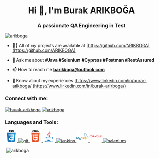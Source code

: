 <h1 align="center">Hi 👋, I'm Burak ARIKBOĞA</h1>
<h3 align="center">A passionate QA Engineering in Test</h3>

<p align="left"> <img src="https://komarev.com/ghpvc/?username=arikboga&label=Profile%20views&color=0e75b6&style=flat" alt="arikboga" /> </p>

- 👨‍💻 All of my projects are available at [https://github.com/ARIKBOGA](https://github.com/ARIKBOGA)

- 💬 Ask me about **#Java #Selenium** **#Cypress #Postman #RestAssured**

- 📫 How to reach me **barikboga@outlook.com**

- 📄 Know about my experiences [https://www.linkedin.com/in/burak-arikboga/](https://www.linkedin.com/in/burak-arikboga/)

<h3 align="left">Connect with me:</h3>
<p align="left">
<a href="https://linkedin.com/in/burak-arikboga" target="blank"><img align="center" src="https://raw.githubusercontent.com/rahuldkjain/github-profile-readme-generator/master/src/images/icons/Social/linked-in-alt.svg" alt="burak-arikboga" height="30" width="40" /></a>
<a href="https://www.hackerrank.com/arikboga" target="blank"><img align="center" src="https://raw.githubusercontent.com/rahuldkjain/github-profile-readme-generator/master/src/images/icons/Social/hackerrank.svg" alt="arikboga" height="30" width="40" /></a>
</p>

<h3 align="left">Languages and Tools:</h3>
<p align="left"> <a href="https://www.w3schools.com/css/" target="_blank" rel="noreferrer"> <img src="https://raw.githubusercontent.com/devicons/devicon/master/icons/css3/css3-original-wordmark.svg" alt="css3" width="40" height="40"/> </a> <a href="https://git-scm.com/" target="_blank" rel="noreferrer"> <img src="https://www.vectorlogo.zone/logos/git-scm/git-scm-icon.svg" alt="git" width="40" height="40"/> </a> <a href="https://www.w3.org/html/" target="_blank" rel="noreferrer"> <img src="https://raw.githubusercontent.com/devicons/devicon/master/icons/html5/html5-original-wordmark.svg" alt="html5" width="40" height="40"/> </a> <a href="https://www.java.com" target="_blank" rel="noreferrer"> <img src="https://raw.githubusercontent.com/devicons/devicon/master/icons/java/java-original.svg" alt="java" width="40" height="40"/> </a> <a href="https://www.jenkins.io" target="_blank" rel="noreferrer"> <img src="https://www.vectorlogo.zone/logos/jenkins/jenkins-icon.svg" alt="jenkins" width="40" height="40"/> </a> <a href="https://www.mysql.com/" target="_blank" rel="noreferrer"> <img src="https://raw.githubusercontent.com/devicons/devicon/master/icons/mysql/mysql-original-wordmark.svg" alt="mysql" width="40" height="40"/> </a> <a href="https://www.oracle.com/" target="_blank" rel="noreferrer"> <img src="https://raw.githubusercontent.com/devicons/devicon/master/icons/oracle/oracle-original.svg" alt="oracle" width="40" height="40"/> </a> <a href="https://www.selenium.dev" target="_blank" rel="noreferrer"> <img src="https://raw.githubusercontent.com/detain/svg-logos/780f25886640cef088af994181646db2f6b1a3f8/svg/selenium-logo.svg" alt="selenium" width="40" height="40"/> </a> </p>

<p>&nbsp;<img align="center" src="https://github-readme-stats.vercel.app/api?username=arikboga&show_icons=true&locale=en" alt="arikboga" /></p>

